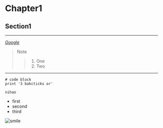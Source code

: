 # Chapter1
## __Section1__
---
*[Google](www.google.com)*
> Note
>> 1. One 
>> 2. Two
---
```
# code block
print '3 bakcticks or'
```
`nihao` 


* first
* second
* third

![smile](http://url/a.png)
